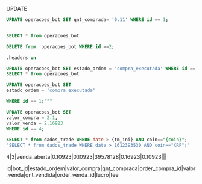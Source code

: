 
UPDATE 
```sql
UPDATE operacoes_bot SET qnt_comprada= '0.11' WHERE id == 1;


SELECT * from operacoes_bot

DELETE from  operacoes_bot WHERE id ==2;  

.headers on

UPDATE operacoes_bot SET estado_ordem = 'compra_executada' WHERE id == 1;"""
SELECT * from operacoes_bot

UPDATE operacoes_bot SET 
estado_ordem = 'compra_executada' 

WHERE id == 1;"""

UPDATE operacoes_bot SET  
valor_compra = 2.1,
valor_venda = 2.16923
WHERE id == 4;

SELECT * from dados_trade WHERE date > {tm_ini} AND coin=="{coin}";
'SELECT * from dados_trade WHERE date > 1612393530 AND coin=="XRP";'

```
4|3|venda_aberta|0.10923|0.10923|39578128|0.16923|0.10923|||


id|bot_id|estado_ordem|valor_compra|qnt_comprada|order_compra_id|valor_venda|qnt_vendida|order_venda_id|lucro|fee